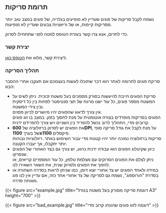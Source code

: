 ## תרומת סריקות

נשמח לקבל סריקות של פוגים שעדיין לא מופיעים בגלריה, של פוגים במצב טוב יותר מסריקות קיימות, או של וריאציות צבעים שעדיין לא מופיעות.

כדי לתרום, אנא צרו קשר בעזרת הטופס למטה לפני שתתחילו לסרוק.

### יצירת קשר

ליצירת קשר, מלאו את <a href="https://goo.gl/forms/mOk7zfC5rEJm7nfi2" target="_blank" rel="noopener">הטופס כאן</a>.

<!-- לסקרנים, הנה [הסבר טכני מפורט על התהליך]({{< relref "/in-depth/index.md" >}}).-->

### תהליך הסריקה

סריקת פוגים לתרומה לאתר הוא דבר שתוכלו לעשות בעצמכם אם תעקבו אחרי ההסבר הבא:

- סריקת הפוגים חייבת להיעשות בסורק מסמכים בעל משטח זכוכית. ניתן לשים על המשטח מספר פוגים, כל עוד ישנו מרווח של חצי סנטימטר לפחות בין כל דיסקית ובין צידי המשטח.  
  אין צורך לדאוג שהפוגים יהיו מיושרים לכיוון מסוים.
  <aside>
    הפוגים בסריקות מופרדים בצורה אוטומטית על מנת לחסוך בזמן. במצב בו זוג פוגים קרובים מדי, התהליך לרוב נכשל להפריד בין השניים ויש צורך להפרידם ידנית.
  </aside>
- את הפוגים יש לסרוק ברזולוציה של **600DPI**, על מנת לקבל את גודל סריקה סופי של בערך **1100x1100** פיקסלים.
  <aside>
    סריקות ברזולוציה נמוכה יותר יהיו קטנות מדי עבור השימוש באתר. רזולוציות גבוהות יותר יתקבלו, אך יעברו הקטנה.
  </aside>
- כיוון שקיטלוג הפוגים הוא עבודה ידנית כרגע, יש צורך גם בצד האחורי של הפוגים שנסרקו.  
  <aside>
    ניתן לצלם את הפוגים הסרוקים עם מצלמת טלפון, כל עוד המספרים קריאים, או להפוך את הפוגים ולסרוק שנית, את השאר השאירו לנו.
  </aside>
- במידה ולאחד הפוגים יש צד אחורי יוצא דופן, כמו שניתן לראות בסדרה השחורה או בסדרת "הורוספוג", נשמח גם לסריקה של צד אחורי אחד כזה, אם עדיין אין לנו פוג מאותה סדרה.

{{< figure src="example.jpg" title="דוגמת סריקה מסורק בעל משטח בגודל A3" height="700" >}}

{{< figure src="bad_example.jpg" title="דוגמה לזוג פוגים שהונחו קרוב מדי" >}}